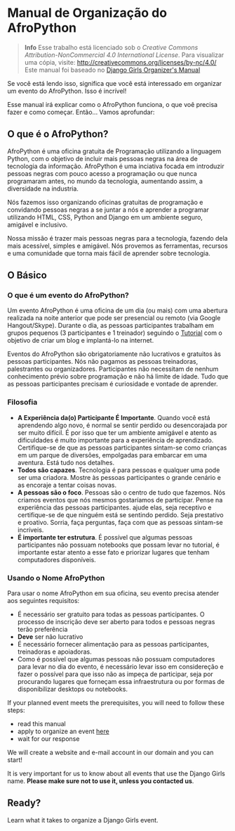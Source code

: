 # Manual de Organização do AfroPython

> **Info** Esse trabalho está licenciado sob o *Creative Commons Attribution-NonCommercial 4.0
International License*. Para visualizar uma cópia, visite: http://creativecommons.org/licenses/by-nc/4.0/
> Este manual foi baseado no [Django Girls Organizer's Manual](https://organize.djangogirls.org/)

Se você está lendo isso, significa que você está interessado em organizar um evento do AfroPython. Isso é incrível!

Esse manual irá explicar como o AfroPython funciona, o que voê precisa fazer e como começar. Então... Vamos aprofundar:

## O que é o AfroPython?

AfroPython é uma oficina gratuita de Programação utilizando a linguagem Python, com o objetivo de incluir mais pessoas negras na área de tecnologia da informação. AfroPython é uma inciativa focada em introduzir pessoas negras com pouco acesso a programação ou que nunca programaram antes, no mundo da tecnologia, aumentando assim, a diversidade na industria.

Nós fazemos isso organizando oficinas gratuitas de programação e convidando pessoas negras a se juntar a nós e aprender a programar utilizando HTML, CSS, Python and Django em um ambiente seguro, amigável e inclusivo.

Nossa missão é trazer mais pessoas negras para a tecnologia, fazendo dela mais acessível, simples e amigável. Nós provemos as ferramentas, recursos e uma comunidade que torna mais fácil de aprender sobre tecnologia.

## O Básico

### O que é um evento do AfroPython?

Um evento AfroPython é uma oficina de um dia (ou mais) com uma abertura realizada na noite anterior que pode ser presencial ou remoto (via Google Hangout/Skype). Durante o dia, as pessoas participantes trabalham em grupos pequenos (3 participantes e 1 treinador) seguindo o [Tutorial](https://afropython.gitbook.io/tutorial/) com o objetivo de criar um blog e implantá-lo na internet.

Eventos do AfroPython são obrigatoriamente não lucrativos e gratuitos às pessoas participantes. Nós não pagamos as pessoas treinadoras, palestrantes ou organizadores. Participantes não necessitam de nenhum conhecimento prévio sobre programação e não há limite de idade. Tudo que as pessoas participantes precisam é curiosidade e vontade de aprender.

### Filosofia

- __A Experiência da(o) Participante É Importante__. Quando você está aprendendo algo novo, é normal se sentir perdido ou desencorajada por ser muito difícil. É por isso que ter um ambiente amigável e atento as dificuldades é muito importante para a experiência de aprendizado. Certifique-se de que as pessoas participantes sintam-se como crianças em um parque de diversões, empolgadas para embarcar em uma aventura. Está tudo nos detalhes.
- __Todos são capazes__. Tecnologia é para pessoas e qualquer uma pode ser uma criadora. Mostre às pessoas participantes o grande cenário e as encoraje a tentar coisas novas.
- __A pessoas são o foco__. Pessoas são o centro de tudo que fazemos. Nós criamos eventos que nós mesmos gostaríamos de participar. Pense na experiência das pessoas participantes. ajude elas, seja receptivo e certifique-se de que ninguém está se sentindo perdido. Seja prestativo e proativo. Sorria, faça perguntas, faça com que as pessoas sintam-se incríveis.
- __É importante ter estrutura__. É possível que algumas pessoas participantes não possuam notebooks que possam levar no tutorial, é importante estar atento a esse fato e priorizar lugares que tenham computadores disponíveis.

### Usando o Nome AfroPython

Para usar o nome AfroPython em sua oficina, seu evento precisa atender aos seguintes requisitos:

* É necessário ser gratuito para todas as pessoas participantes. O processo de inscrição deve ser aberto para todos e pessoas negras terão preferência
* **Deve** ser não lucrativo
* É necessário fornecer alimentação para as pessoas participantes, treinadoras e apoiadoras.
* Como é possível que algumas pessoas não possuam computadores para levar no dia do evento, é necessário levar isso em considereção e fazer o possível para que isso não as impeça de participar, seja por procurando lugares que forneçam essa infraestrutura ou por formas de disponibilizar desktops ou notebooks.

If your planned event meets the prerequisites, you will need to follow these steps:
* read this manual
* apply to organize an event [here](http://djangogirls.org/organize/)
* wait for our response

We will create a website and e-mail account in our domain and you can start!

It is very important for us to know about all events that use the Django Girls name. __Please make sure not to use it, unless you contacted us__. 

## Ready?

Learn what it takes to organize a Django Girls event.
